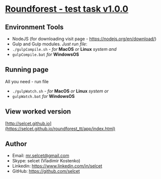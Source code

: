 # [Roundforest - test task v1.0.0](https://github.com/selcet/roundforest_tt)

## Environment Tools
- NodeJS (for downloading visit page - https://nodejs.org/en/download/)
- Gulp and Gulp modules. *Just run file*:
 - `./gulpCompile.sh` *- for* **MacOS** *or* **Linux** *system and*
 - `gulpCompile.bat` *for* **WindowsOS**

## Running page
All you need - run file
- `./gulpWatch.sh` *- for* **MacOS** *or* **Linux** *system or*
- `gulpWatch.bat` *for* **WindowsOS**

## View worked version
[http://selcet.github.io](https://selcet.github.io/roundforest_tt/app/index.html)

## Author
- Email: mr.selcet@gmail.com
- Skype: selcet (Vladimir Kostenko)
- Linkedin: https://www.linkedin.com/in/selcet
- GitHub: https://github.com/selcet
